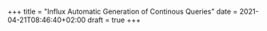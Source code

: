 +++
title = "Influx Automatic Generation of Continous Queries"
date = 2021-04-21T08:46:40+02:00
draft = true
+++
